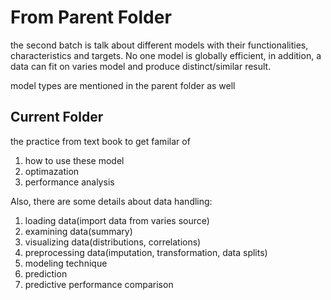# From Parent Folder

the second batch is talk about different models with their functionalities, characteristics and targets. No one model is globally efficient, in addition, a data can fit on varies model and produce distinct/similar result.

model types are mentioned in the parent folder as well

## Current Folder

the practice from text book to get familar of 

  1. how to use these model
  2. optimazation
  3. performance analysis

Also, there are some details about data handling:

  1. loading data(import data from varies source)
  2. examining data(summary)
  3. visualizing data(distributions, correlations)
  4. preprocessing data(imputation, transformation, data splits)
  5. modeling technique
  6. prediction
  7. predictive performance comparison
